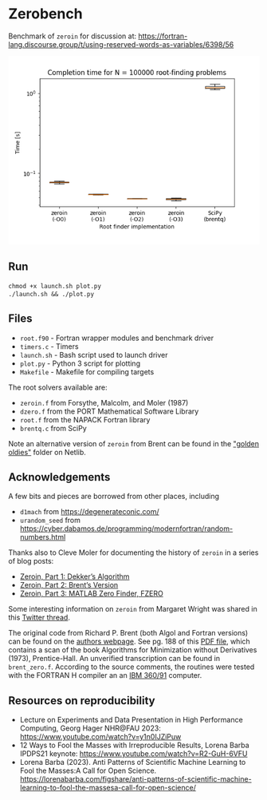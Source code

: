 # Zerobench

Benchmark of `zeroin` for discussion at: https://fortran-lang.discourse.group/t/using-reserved-words-as-variables/6398/56

![](result.png)

## Run

```
chmod +x launch.sh plot.py
./launch.sh && ./plot.py
```

## Files

- `root.f90` - Fortran wrapper modules and benchmark driver
- `timers.c` - Timers
- `launch.sh` - Bash script used to launch driver
- `plot.py` - Python 3 script for plotting
- `Makefile` - Makefile for compiling targets

The root solvers available are:
- `zeroin.f` from Forsythe, Malcolm, and Moler (1987)
- `dzero.f` from the PORT Mathematical Software Library
- `root.f` from the NAPACK Fortran library
- `brentq.c` from SciPy

Note an alternative version of `zeroin` from Brent can be found in the ["golden oldies"](https://netlib.org/go/index.html) folder on Netlib. 

## Acknowledgements

A few bits and pieces are borrowed from other places, including
- `d1mach` from https://degenerateconic.com/
- `urandom_seed` from https://cyber.dabamos.de/programming/modernfortran/random-numbers.html

Thanks also to Cleve Moler for documenting the history of `zeroin` in a series of blog posts:
- [Zeroin, Part 1: Dekker’s Algorithm](https://blogs.mathworks.com/cleve/2015/10/12/zeroin-part-1-dekkers-algorithm/?s_tid=blogs_rc_1)
- [Zeroin, Part 2: Brent’s Version](https://blogs.mathworks.com/cleve/2015/10/26/zeroin-part-2-brents-version/?s_tid=blogs_rc_1)
- [Zeroin, Part 3: MATLAB Zero Finder, FZERO](https://blogs.mathworks.com/cleve/2015/11/09/zeroin-part-3-matlab-zero-finder-fzero/?s_tid=blogs_rc_3)

Some interesting information on `zeroin` from Margaret Wright was shared in this [Twitter thread](https://twitter.com/walkingrandomly/status/1544607833802555392).

The original code from Richard P. Brent (both Algol and Fortran versions) can be found on the [authors webpage](https://maths-people.anu.edu.au/~brent/pub/pub011.html). See pg. 188 of this [PDF file](https://maths-people.anu.edu.au/~brent/pd/rpb011i.pdf), which contains a scan of the book Algorithms for Minimization without Derivatives (1973), Prentice-Hall. An unverified transcription can be found in `brent_zero.f`.
According to the source comments, the routines were tested with the FORTRAN H compiler an an [IBM 360/91](https://en.wikipedia.org/wiki/IBM_System/360_Model_91) computer. 

## Resources on reproducibility

- Lecture on Experiments and Data Presentation in High Performance Computing, Georg Hager NHR@FAU 2023: https://www.youtube.com/watch?v=y1n0IJZiPuw
- 12 Ways to Fool the Masses with Irreproducible Results, Lorena Barba IPDPS21 keynote: https://www.youtube.com/watch?v=R2-GuH-6VFU
- Lorena Barba (2023). Anti Patterns of Scientific Machine Learning to Fool the Masses:A Call for Open Science. https://lorenabarba.com/figshare/anti-patterns-of-scientific-machine-learning-to-fool-the-massesa-call-for-open-science/
